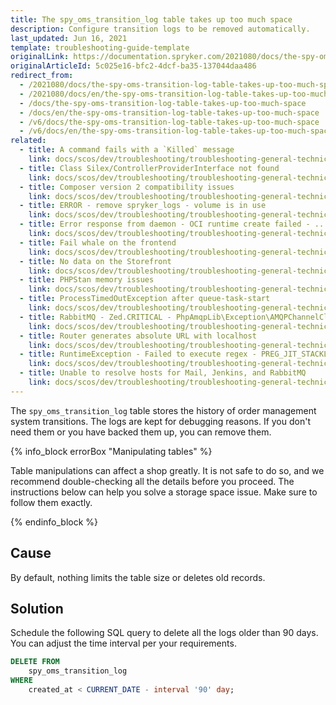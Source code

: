 ```yaml
---
title: The spy_oms_transition_log table takes up too much space
description: Configure transition logs to be removed automatically.
last_updated: Jun 16, 2021
template: troubleshooting-guide-template
originalLink: https://documentation.spryker.com/2021080/docs/the-spy-oms-transition-log-table-takes-up-too-much-space
originalArticleId: 5c025e16-bfc2-4dcf-ba35-137044daa486
redirect_from:
  - /2021080/docs/the-spy-oms-transition-log-table-takes-up-too-much-space
  - /2021080/docs/en/the-spy-oms-transition-log-table-takes-up-too-much-space
  - /docs/the-spy-oms-transition-log-table-takes-up-too-much-space
  - /docs/en/the-spy-oms-transition-log-table-takes-up-too-much-space
  - /v6/docs/the-spy-oms-transition-log-table-takes-up-too-much-space
  - /v6/docs/en/the-spy-oms-transition-log-table-takes-up-too-much-space
related:
  - title: A command fails with a `Killed` message
    link: docs/scos/dev/troubleshooting/troubleshooting-general-technical-issues/a-command-fails-with-a-killed-message.html
  - title: Class Silex/ControllerProviderInterface not found
    link: docs/scos/dev/troubleshooting/troubleshooting-general-technical-issues/class-silex-controllerproviderinterface-not-found.html
  - title: Composer version 2 compatibility issues
    link: docs/scos/dev/troubleshooting/troubleshooting-general-technical-issues/composer-version-2-compatibility-issues.html
  - title: ERROR - remove spryker_logs - volume is in use
    link: docs/scos/dev/troubleshooting/troubleshooting-general-technical-issues/error-remove-spryker-logs-volume-is-in-use.html
  - title: Error response from daemon - OCI runtime create failed - .... \\\"no such file or directory\\\"\""- unknown
    link: docs/scos/dev/troubleshooting/troubleshooting-general-technical-issues/error-response-from-daemon-oci-runtime-create-failed-no-such-file-or-directory-unknown.html
  - title: Fail whale on the frontend
    link: docs/scos/dev/troubleshooting/troubleshooting-general-technical-issues/fail-whale-on-the-front-end.html
  - title: No data on the Storefront
    link: docs/scos/dev/troubleshooting/troubleshooting-general-technical-issues/no-data-on-the-storefront.html
  - title: PHPStan memory issues
    link: docs/scos/dev/troubleshooting/troubleshooting-general-technical-issues/phpstan-memory-issues.html
  - title: ProcessTimedOutException after queue-task-start
    link: docs/scos/dev/troubleshooting/troubleshooting-general-technical-issues/processtimedoutexception-after-queue-task-start.html
  - title: RabbitMQ - Zed.CRITICAL - PhpAmqpLib\Exception\AMQPChannelClosedException - Channel connection is closed
    link: docs/scos/dev/troubleshooting/troubleshooting-general-technical-issues/rabbitmq-zed.critical-phpamqplib-exception-amqpchannelclosedexception-channel-connection-is-closed.html
  - title: Router generates absolute URL with localhost
    link: docs/scos/dev/troubleshooting/troubleshooting-general-technical-issues/router-generates-absolute-url-with-localhost.html
  - title: RuntimeException - Failed to execute regex - PREG_JIT_STACKLIMIT_ERROR
    link: docs/scos/dev/troubleshooting/troubleshooting-general-technical-issues/runtimeexception-failed-to-execute-regex-preg-jit-stacklimit-error.html
  - title: Unable to resolve hosts for Mail, Jenkins, and RabbitMQ
    link: docs/scos/dev/troubleshooting/troubleshooting-general-technical-issues/unable-to-resolve-hosts-for-mail-jenkins-and-rabbitmq.html
---
```


The `spy_oms_transition_log` table stores the history of order management system transitions. The logs are kept for debugging reasons. If you don't need them or you have backed them up, you can remove them.

{% info_block errorBox "Manipulating tables" %}

Table manipulations can affect a shop greatly. It is not safe to do so, and we recommend double-checking all the details before you proceed. The instructions below can help you solve a storage space issue. Make sure to follow them exactly.

{% endinfo_block %}

## Cause

By default, nothing limits the table size or deletes old records.

## Solution

Schedule the following SQL query to delete all the logs older than 90 days. You can adjust the time interval per your requirements.

```sql
DELETE FROM
	spy_oms_transition_log
WHERE
	created_at < CURRENT_DATE - interval '90' day;
```
